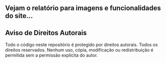 ## Vejam o relatório para imagens e funcionalidades do site...

## Aviso de Direitos Autorais

Todo o código neste repositório é protegido por direitos autorais. Todos os direitos reservados. Nenhum uso, cópia, modificação ou redistribuição é permitida sem a permissão explícita do autor.
